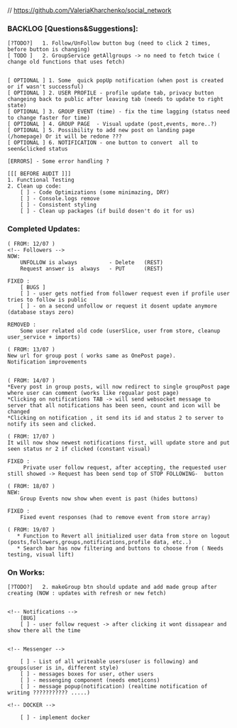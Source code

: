 // https://github.com/ValeriaKharchenko/social_network

### BACKLOG [Questions&Suggestions]:
    [?TODO?]   1. Follow/UnFollow button bug (need to click 2 times, before button is changing)
    [ TODO ]   2. GroupService getAllgroups -> no need to fetch twice ( change old functions that uses fetch)


    [ OPTIONAL ] 1. Some  quick popUp notification (when post is created or if wasn't successful)
    [ OPTIONAL ] 2. USER PROFILE - profile update tab, privacy button changeing back to public after leaving tab (needs to update to right state) 
    [ OPTIONAL ] 3. GROUP EVENT (time) - fix the time lagging (status need to change faster for time)
    [ OPTIONAL ] 4. GROUP PAGE  - Visual update (post,events, more..?)
    [ OPTIONAL ] 5. Possibility to add new post on landing page (/homepage) Or it will be redone ???
    [ OPTIONAL ] 6. NOTIFICATION - one button to convert  all to  seen&clicked status

    [ERRORS] - Some error handling ? 

    [[[ BEFORE AUDIT ]]]
    1. Functional Testing
    2. Clean up code:
        [ ] - Code Optimizations (some minimazing, DRY)
        [ ] - Console.logs remove
        [ ] - Consistent styling
        [ ] - Clean up packages (if build dosen't do it for us)


### Completed Updates:
    ( FROM: 12/07 )
    <!-- Followers -->
    NOW:    
        UNFOLLOW is always          - Delete   (REST)
        Request answer is  always   - PUT      (REST)
    
    FIXED : 
        [ BUGS ]
        [ ] - user gets notfied from follower request even if profile user tries to follow is public
        [ ] - on a second unfollow or request it dosent update anymore (database stays zero)

    REMOVED : 
        Some user related old code (userSlice, user from store, cleanup user_service + imports)
    
    ( FROM: 13/07 )
    New url for group post ( works same as OnePost page).
    Notification improvements 


    ( FROM: 14/07 )
    *Every post in group posts, will now redirect to single groupPost page where user can comment (works like regualar post page)
    *Clicking on notifications TAB -> will send websocket message to server that all notifications has been seen, count and icon will be changed
    *Clicking on notification , it send its id and status 2 to server to notify its seen and clicked.

    ( FROM: 17/07 )
    It will now show newest notifications first, will update store and put seen status nr 2 if clicked (constant visual)

    FIXED :
         Private user follow request, after accepting, the requested user still showed -> Request has been send top of STOP FOLLOWING-  button

    ( FROM: 18/07 )
    NEW: 
        Group Events now show when event is past (hides buttons)

    FIXED : 
        Fixed event responses (had to remove event from store array)

    ( FROM: 19/07 )
       * Function to Revert all initialized user data from store on logout  (posts,followers,groups,notifications,profile data, etc..)
       * Search bar has now filtering and buttons to choose from ( Needs testing, visual lift)


### On Works: 
    [?TODO?]   2. makeGroup btn should update and add made group after creating (NOW : updates with refresh or new fetch)


    <!-- Notifications -->
        [BUG]
        [ ] - user follow request -> after clicking it wont dissapear and show there all the time 


    <!-- Messenger -->

        [ ] - List of all writeable users(user is following) and groups(user is in, different style)
        [ ] - messages boxes for user, other users
        [ ] - messenging component (needs emoticons)
        [ ] - message popup(notification) (realtime notification of writing ??????????? .....)

    <!-- DOCKER -->

        [ ] - implement docker

















<!-- 
This project was bootstrapped with [Create React App](https://github.com/facebook/create-react-app).

## Available Scripts

In the project directory, you can run:

### `npm start`

Runs the app in the development mode.\
Open [http://localhost:3000](http://localhost:3000) to view it in the browser.

The page will reload if you make edits.\
You will also see any lint errors in the console.

### `npm test`

Launches the test runner in the interactive watch mode.\
See the section about [running tests](https://facebook.github.io/create-react-app/docs/running-tests) for more information.

### `npm run build`

Builds the app for production to the `build` folder.\
It correctly bundles React in production mode and optimizes the build for the best performance.

The build is minified and the filenames include the hashes.\
Your app is ready to be deployed!

See the section about [deployment](https://facebook.github.io/create-react-app/docs/deployment) for more information.

### `npm run eject`

**Note: this is a one-way operation. Once you `eject`, you can’t go back!**

If you aren’t satisfied with the build tool and configuration choices, you can `eject` at any time. This command will remove the single build dependency from your project.

Instead, it will copy all the configuration files and the transitive dependencies (webpack, Babel, ESLint, etc) right into your project so you have full control over them. All of the commands except `eject` will still work, but they will point to the copied scripts so you can tweak them. At this point you’re on your own.

You don’t have to ever use `eject`. The curated feature set is suitable for small and middle deployments, and you shouldn’t feel obligated to use this feature. However we understand that this tool wouldn’t be useful if you couldn’t customize it when you are ready for it.

## Learn More

You can learn more in the [Create React App documentation](https://facebook.github.io/create-react-app/docs/getting-started).

To learn React, check out the [React documentation](https://reactjs.org/). -->
